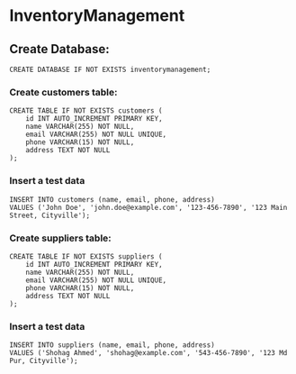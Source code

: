 # InventoryManagement

## Create Database:

`
CREATE DATABASE IF NOT EXISTS inventorymanagement;
`
### Create customers table:

```
CREATE TABLE IF NOT EXISTS customers (
    id INT AUTO_INCREMENT PRIMARY KEY,
    name VARCHAR(255) NOT NULL,
    email VARCHAR(255) NOT NULL UNIQUE,
    phone VARCHAR(15) NOT NULL,
    address TEXT NOT NULL
);
```

### Insert a test data
```
INSERT INTO customers (name, email, phone, address)
VALUES ('John Doe', 'john.doe@example.com', '123-456-7890', '123 Main Street, Cityville');
```

### Create suppliers table:

```
CREATE TABLE IF NOT EXISTS suppliers (
    id INT AUTO_INCREMENT PRIMARY KEY,
    name VARCHAR(255) NOT NULL,
    email VARCHAR(255) NOT NULL UNIQUE,
    phone VARCHAR(15) NOT NULL,
    address TEXT NOT NULL
);
```

### Insert a test data
```
INSERT INTO suppliers (name, email, phone, address)
VALUES ('Shohag Ahmed', 'shohag@example.com', '543-456-7890', '123 Md Pur, Cityville');
```
